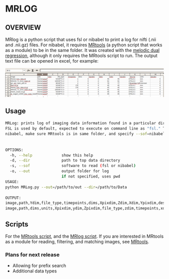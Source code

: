 # MRLOG

## OVERVIEW
MRlog is a python script that uses fsl or nibabel to print a log for nifti (.nii and .nii.gz) files.  For nibabel, it requires [MRtools](mrtools.md) (a python script that works as a module) to be in the same folder.  It was created with the [melodic dual regression](melodic-dual-regression.md), although it only requires the MRtools script to run. The output text file can be opened in excel, for example:

![img/MRlog.png](img/MRlog.png)

## Usage

```bash
MRLog: prints log of imaging data information found in a particular directory.
FSL is used by default, expected to execute on command line as "fsl." To use
nibabel, make sure MRtools is in same folder, and specify --sof=nibabel

 
OPTIONS:
  -h, --help             show this help  
  -d, --dir              path to top data directory
  -s, --sof              software to read (fsl or nibabel)
  -o, --out              output folder for log
                         if not specified, uses pwd
USAGE:
python MRLog.py --out=/path/to/out --dir=/path/to/Data

OUTPUT: 
image,path,Ydim,file_type,timepoints,dims,Xpixdim,Zdim,Xdim,Ypixdim,descrip,units,Zpixdim, (fsl)
image,path,dims,units,Xpixdim,ydim,Zpixdim,file_type,zdim,timepoints,xdim,Ypixdim, (nibabel)
```

## Scripts

For the [MRtools script](https://github.com/vsoch/ica-/blob/master/MRtools.py), and the [MRlog script](https://github.com/vsoch/ica-/blob/master/MRlog.py).
If you are interested in MRtools as a module for reading, filtering, and matching images, see [MRtools](mrtools.md).

### Plans for next release

  - Allowing for prefix search
  - Additional data types
